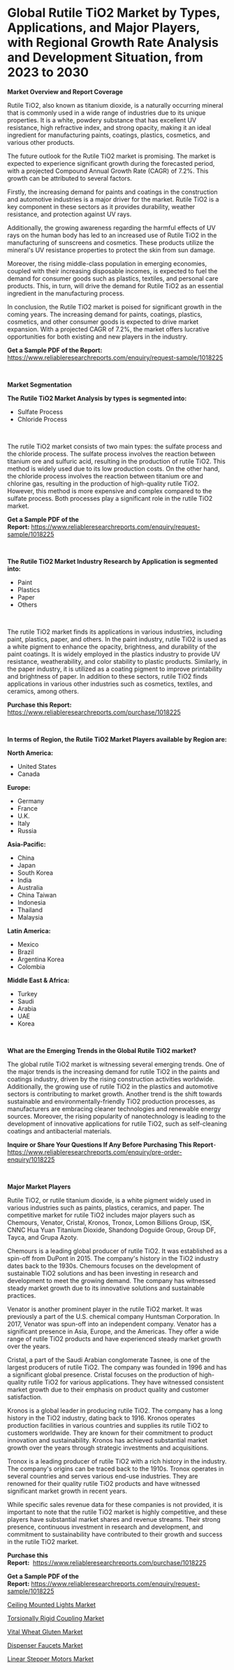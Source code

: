 <p><h1>Global Rutile TiO2 Market by Types, Applications, and Major Players, with Regional Growth Rate Analysis and Development Situation, from 2023 to 2030</h1></p><p><strong>Market Overview and Report Coverage</strong></p>
<p><p>Rutile TiO2, also known as titanium dioxide, is a naturally occurring mineral that is commonly used in a wide range of industries due to its unique properties. It is a white, powdery substance that has excellent UV resistance, high refractive index, and strong opacity, making it an ideal ingredient for manufacturing paints, coatings, plastics, cosmetics, and various other products.</p><p>The future outlook for the Rutile TiO2 market is promising. The market is expected to experience significant growth during the forecasted period, with a projected Compound Annual Growth Rate (CAGR) of 7.2%. This growth can be attributed to several factors.</p><p>Firstly, the increasing demand for paints and coatings in the construction and automotive industries is a major driver for the market. Rutile TiO2 is a key component in these sectors as it provides durability, weather resistance, and protection against UV rays.</p><p>Additionally, the growing awareness regarding the harmful effects of UV rays on the human body has led to an increased use of Rutile TiO2 in the manufacturing of sunscreens and cosmetics. These products utilize the mineral's UV resistance properties to protect the skin from sun damage.</p><p>Moreover, the rising middle-class population in emerging economies, coupled with their increasing disposable incomes, is expected to fuel the demand for consumer goods such as plastics, textiles, and personal care products. This, in turn, will drive the demand for Rutile TiO2 as an essential ingredient in the manufacturing process.</p><p>In conclusion, the Rutile TiO2 market is poised for significant growth in the coming years. The increasing demand for paints, coatings, plastics, cosmetics, and other consumer goods is expected to drive market expansion. With a projected CAGR of 7.2%, the market offers lucrative opportunities for both existing and new players in the industry.</p></p>
<p><strong>Get a Sample PDF of the Report:</strong> <a href="https://www.reliableresearchreports.com/enquiry/request-sample/1018225">https://www.reliableresearchreports.com/enquiry/request-sample/1018225</a></p>
<p>&nbsp;</p>
<p><strong>Market Segmentation</strong></p>
<p><strong>The Rutile TiO2 Market Analysis by types is segmented into:</strong></p>
<p><ul><li>Sulfate Process</li><li>Chloride Process</li></ul></p>
<p>&nbsp;</p>
<p><p>The rutile TiO2 market consists of two main types: the sulfate process and the chloride process. The sulfate process involves the reaction between titanium ore and sulfuric acid, resulting in the production of rutile TiO2. This method is widely used due to its low production costs. On the other hand, the chloride process involves the reaction between titanium ore and chlorine gas, resulting in the production of high-quality rutile TiO2. However, this method is more expensive and complex compared to the sulfate process. Both processes play a significant role in the rutile TiO2 market.</p></p>
<p><strong>Get a Sample PDF of the Report:</strong>&nbsp;<a href="https://www.reliableresearchreports.com/enquiry/request-sample/1018225">https://www.reliableresearchreports.com/enquiry/request-sample/1018225</a></p>
<p>&nbsp;</p>
<p><strong>The Rutile TiO2 Market Industry Research by Application is segmented into:</strong></p>
<p><ul><li>Paint</li><li>Plastics</li><li>Paper</li><li>Others</li></ul></p>
<p>&nbsp;</p>
<p><p>The rutile TiO2 market finds its applications in various industries, including paint, plastics, paper, and others. In the paint industry, rutile TiO2 is used as a white pigment to enhance the opacity, brightness, and durability of the paint coatings. It is widely employed in the plastics industry to provide UV resistance, weatherability, and color stability to plastic products. Similarly, in the paper industry, it is utilized as a coating pigment to improve printability and brightness of paper. In addition to these sectors, rutile TiO2 finds applications in various other industries such as cosmetics, textiles, and ceramics, among others.</p></p>
<p><strong>Purchase this Report:</strong>&nbsp; <a href="https://www.reliableresearchreports.com/purchase/1018225">https://www.reliableresearchreports.com/purchase/1018225</a></p>
<p>&nbsp;</p>
<p><strong>In terms of Region, the Rutile TiO2 Market Players available by Region are:</strong></p>
<p>
    <p> <strong> North America: </strong>
        <ul>
            <li>United States</li>
            <li>Canada</li>
        </ul>
        </p> 
    <p> <strong> Europe: </strong>
        <ul>
            <li>Germany</li>
            <li>France</li>
            <li>U.K.</li>
            <li>Italy</li>
            <li>Russia</li>
        </ul>
        </p> 
    <p> <strong> Asia-Pacific: </strong>
        <ul>
            <li>China</li>
            <li>Japan</li>
            <li>South Korea</li>
            <li>India</li>
            <li>Australia</li>
            <li>China Taiwan</li>
            <li>Indonesia</li>
            <li>Thailand</li>
            <li>Malaysia</li>
        </ul>
        </p> 
    <p> <strong> Latin America: </strong>
        <ul>
            <li>Mexico</li>
            <li>Brazil</li>
            <li>Argentina Korea</li>
            <li>Colombia</li>
        </ul>
        </p> 
    <p> <strong> Middle East & Africa: </strong>
        <ul>
            <li>Turkey</li>
            <li>Saudi</li>
            <li>Arabia</li>
            <li>UAE</li>
            <li>Korea</li>
        </ul>
    </p>
    </p>
<p>&nbsp;</p>
<p><strong>What are the Emerging Trends in the Global Rutile TiO2 market?</strong></p>
<p><p>The global rutile TiO2 market is witnessing several emerging trends. One of the major trends is the increasing demand for rutile TiO2 in the paints and coatings industry, driven by the rising construction activities worldwide. Additionally, the growing use of rutile TiO2 in the plastics and automotive sectors is contributing to market growth. Another trend is the shift towards sustainable and environmentally-friendly TiO2 production processes, as manufacturers are embracing cleaner technologies and renewable energy sources. Moreover, the rising popularity of nanotechnology is leading to the development of innovative applications for rutile TiO2, such as self-cleaning coatings and antibacterial materials.</p></p>
<p><strong>Inquire or Share Your Questions If Any Before Purchasing This Report</strong>- <a href="https://www.reliableresearchreports.com/enquiry/pre-order-enquiry/1018225">https://www.reliableresearchreports.com/enquiry/pre-order-enquiry/1018225</a></p>
<p>&nbsp;</p>
<p><strong>Major Market Players</strong></p>
<p><p>Rutile TiO2, or rutile titanium dioxide, is a white pigment widely used in various industries such as paints, plastics, ceramics, and paper. The competitive market for rutile TiO2 includes major players such as Chemours, Venator, Cristal, Kronos, Tronox, Lomon Billions Group, ISK, CNNC Hua Yuan Titanium Dioxide, Shandong Doguide Group, Group DF, Tayca, and Grupa Azoty. </p><p>Chemours is a leading global producer of rutile TiO2. It was established as a spin-off from DuPont in 2015. The company's history in the TiO2 industry dates back to the 1930s. Chemours focuses on the development of sustainable TiO2 solutions and has been investing in research and development to meet the growing demand. The company has witnessed steady market growth due to its innovative solutions and sustainable practices.</p><p>Venator is another prominent player in the rutile TiO2 market. It was previously a part of the U.S. chemical company Huntsman Corporation. In 2017, Venator was spun-off into an independent company. Venator has a significant presence in Asia, Europe, and the Americas. They offer a wide range of rutile TiO2 products and have experienced steady market growth over the years.</p><p>Cristal, a part of the Saudi Arabian conglomerate Tasnee, is one of the largest producers of rutile TiO2. The company was founded in 1996 and has a significant global presence. Cristal focuses on the production of high-quality rutile TiO2 for various applications. They have witnessed consistent market growth due to their emphasis on product quality and customer satisfaction.</p><p>Kronos is a global leader in producing rutile TiO2. The company has a long history in the TiO2 industry, dating back to 1916. Kronos operates production facilities in various countries and supplies its rutile TiO2 to customers worldwide. They are known for their commitment to product innovation and sustainability. Kronos has achieved substantial market growth over the years through strategic investments and acquisitions.</p><p>Tronox is a leading producer of rutile TiO2 with a rich history in the industry. The company's origins can be traced back to the 1910s. Tronox operates in several countries and serves various end-use industries. They are renowned for their quality rutile TiO2 products and have witnessed significant market growth in recent years.</p><p>While specific sales revenue data for these companies is not provided, it is important to note that the rutile TiO2 market is highly competitive, and these players have substantial market shares and revenue streams. Their strong presence, continuous investment in research and development, and commitment to sustainability have contributed to their growth and success in the rutile TiO2 market.</p></p>
<p><strong>Purchase this Report:</strong>&nbsp;&nbsp;<a href="https://www.reliableresearchreports.com/purchase/1018225">https://www.reliableresearchreports.com/purchase/1018225</a></p>
<p></p>
<p><strong>Get a Sample PDF of the Report:</strong>&nbsp;<a href="https://www.reliableresearchreports.com/enquiry/request-sample/1018225">https://www.reliableresearchreports.com/enquiry/request-sample/1018225</a></p>
<p><p><a href="https://medium.com/@joshuahintz2023/ceiling-mounted-lights-market-outlook-industry-overview-and-forecast-2023-to-2030-8c32b3bccf0c">Ceiling Mounted Lights Market</a></p><p><a href="https://medium.com/@santosh99915121/torsionally-rigid-coupling-market-trends-and-market-analysis-forecasted-for-period-2023-2030-95c383b6a853">Torsionally Rigid Coupling Market</a></p><p><a href="https://medium.com/@markuspagac/vital-wheat-gluten-market-size-and-market-trends-complete-industry-overview-2023-to-2030-b136b05098a4">Vital Wheat Gluten Market</a></p><p><a href="https://medium.com/@s40138378/dispenser-faucets-market-research-report-its-history-and-forecast-2023-to-2030-fe67f4d822e3">Dispenser Faucets Market</a></p><p><a href="https://medium.com/@oletawunsch/linear-stepper-motors-market-analysis-its-cagr-market-segmentation-and-global-industry-overview-a44d6b085264">Linear Stepper Motors Market</a></p></p>